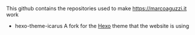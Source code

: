 This github contains the repositories used to make https://marcoaguzzi.it work
- hexo-theme-icarus A fork for the <a href="https://hexo.io">Hexo</a> theme that the website is using
